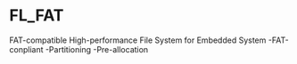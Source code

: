 FL_FAT
===========================
FAT-compatible High-performance File System for Embedded System
-FAT-conpliant
-Partitioning
-Pre-allocation

